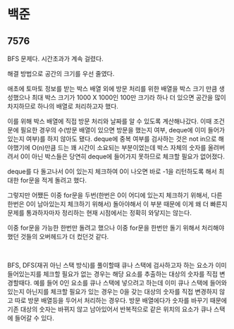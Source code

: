 # 백준

## 7576

BFS 문제다. 시간초과가 계속 걸렸다.

해결 방법으로 공간의 크기를 우선 줄였다.

애초에 토마토 정보를 받는 박스 배열 외에 방문 처리를 위한 배열을 박스 크기 만큼 생성했으나 최대 박스 크기가 1000 X 1000인 100만 크기라 하나 더 있으면 공간을 많이 차지하므로 하나의 배열로 처리하고자 했다.

이를 위해 박스 배열에 직접 방문 처리와 날짜를 알 수 있도록 계산해나갔다. 이때 조건문에 필요한 경우의 수(방문 배열이 있으면 방문을 했는지 여부, deque에 이미 들어가있는지 여부)를 하지 않아도 됐다. deque에 중복 여부를 검사하는 것은 not in으로 해야했기에 O(n)만큼 드는 꽤 시간이 소요되는 부분이었는데 박스 자체의 숫자를 올려버려서 0이 아닌 박스들은 당연히 deque에 들어가지 못하므로 체크할 필요가 없어졌다.

deque를 다 돌고나서 0이 있는지 체크하여 0이 나오면 바로 -1을 리턴하도록 해서 최대한 for문을 적게 돌려고 했다.

그렇지만 어쨌든 이중 for문을 두번(한번은 0이 어디에 있는지 체크하기 위해서, 다른 한번은 0이 남아있는지 체크하기 위해서) 돌아야해서 이 부분 때문에 이게 왜 더 빠른지 문제를 통과하자마자 정리하는 현재 시점에서는 정확히 와닿지는 않는다.

이중 for문을 가능한 한번만 돌려고 했으나 이중 for문을 한번만 돌기 위해서 처리해야 했던 것들의 오버헤드가 더 컸던것 같다.

<br>

BFS, DFS(재귀 아닌 스택 방식)를 풀이할때 큐나 스택에 검사하고자 하는 요소가 이미 들어있는지를 체크할 필요가 없는 경우는 해당 요소를 추출하는 대상의 숫자를 직접 변경할때다. 예를 들어 0인 요소를 큐나 스택에 넣으려고 하는데 이미 큐나 스택에 들어와있는지 아닌지를 체크할 필요가 있는 경우는 0을 갖는 대상의 숫자를 직접 변경하지 않고 따로 방문 배열등을 두어서 처리하는 경우다. 방문 배열에다가 숫자를 바꾸기 때문에 기존 대상의 숫자는 바뀌지 않고 남아있어서 반복적으로 같은 위치의 요소가 큐나 스택에 들어갈 수 있다.
